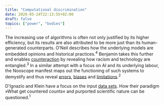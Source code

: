 ```yaml
---
title: "Computational discrimination"
date: 2020-05-24T22:13:55+02:00
draft: false
topics: ["power", "bodies"]
---
```


The increasing use of algorithms is often not only justified by its higher efficiency, but its results are also attributed to be more just than its human-generated counterparts. O’Neil describes how the underlying models are embedded opinions and historical practices.<sup>4</sup> Benjamin takes this further and enables [counteraction](http://radicalaiproject.org/) by revealing how racism and technology are entangled.<sup>3</sup> In a similar attempt with a focus on AI and its underlying labour, the Nooscope manifest maps out the functioning of such systems to demystify and thus reveal [errors](https://www.theguardian.com/technology/2018/jan/12/google-racism-ban-gorilla-black-people), [biases](https://algorithmwatch.org/en/story/google-vision-racism/) and [limitations](https://fortune.com/2018/10/10/amazon-ai-recruitment-bias-women-sexist/).<sup>2</sup>

D'Ignazio and Klein have a focus on the input [data sets](https://github.com/MimiOnuoha/missing-datasets). How their paradigm »What get countered counts« and purported scientific nature can be questioned.<sup>1</sup>